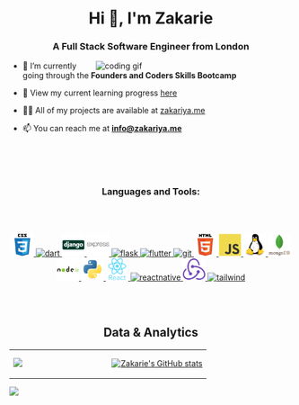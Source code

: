 <h1 align="center">Hi 👋, I'm Zakarie</h1>
<h3 align="center">A Full Stack Software Engineer from London</h3>
<img align="right" alt="coding gif" width="350" src="https://camo.githubusercontent.com/727b46e1d3fa1dc9460d1f7a8c4f4fb8a5523029a3389abf818bc1f95430b4ac/68747470733a2f2f726561646d652d6a6f6b65732e76657263656c2e6170702f617069">


<!-- <p align="left"> <a href="https://twitter.com/zakaariyee" target="blank"><img src="https://img.shields.io/twitter/follow/zakaariyee?logo=twitter&style=for-the-badge" alt="zakaariyee" /></a> </p> -->

- 🔭 I’m currently going through the **Founders and Coders Skills Bootcamp**

- 🌱 View my current learning progress [here](https://github.com/fac27/zakarie-template#learnings)

- 👨‍💻 All of my projects are available at [zakariya.me](https://zakariya.me/)

<!-- - 💬 Ask me about **react, express and python**
 -->
- 📫 You can reach me at **info@zakariya.me**

<!-- - ⚡ Fun fact **s** -->

<br />

<br />
<br />
<h3 align="center">Languages and Tools:</h3>
<br />
<br />
<p align="center"> <a href="https://www.w3schools.com/css/" target="_blank" rel="noreferrer"> <img src="https://raw.githubusercontent.com/devicons/devicon/master/icons/css3/css3-original-wordmark.svg" alt="css3" width="40" height="40"/> </a> <a href="https://dart.dev" target="_blank" rel="noreferrer"> <img src="https://www.vectorlogo.zone/logos/dartlang/dartlang-icon.svg" alt="dart" width="40" height="40"/> </a> <a href="https://www.djangoproject.com/" target="_blank" rel="noreferrer"> <img src="https://raw.githubusercontent.com/devicons/devicon/master/icons/django/django-original.svg" alt="django" width="40" height="40"/> </a> <a href="https://expressjs.com" target="_blank" rel="noreferrer"> <img src="https://raw.githubusercontent.com/devicons/devicon/master/icons/express/express-original-wordmark.svg" alt="express" width="40" height="40"/> </a> <a href="https://flask.palletsprojects.com/" target="_blank" rel="noreferrer"> <img src="https://www.vectorlogo.zone/logos/pocoo_flask/pocoo_flask-icon.svg" alt="flask" width="40" height="40"/> </a> <a href="https://flutter.dev" target="_blank" rel="noreferrer"> <img src="https://www.vectorlogo.zone/logos/flutterio/flutterio-icon.svg" alt="flutter" width="40" height="40"/> </a> <a href="https://git-scm.com/" target="_blank" rel="noreferrer"> <img src="https://www.vectorlogo.zone/logos/git-scm/git-scm-icon.svg" alt="git" width="40" height="40"/> </a> <a href="https://www.w3.org/html/" target="_blank" rel="noreferrer"> <img src="https://raw.githubusercontent.com/devicons/devicon/master/icons/html5/html5-original-wordmark.svg" alt="html5" width="40" height="40"/> </a> <a href="https://developer.mozilla.org/en-US/docs/Web/JavaScript" target="_blank" rel="noreferrer"> <img src="https://raw.githubusercontent.com/devicons/devicon/master/icons/javascript/javascript-original.svg" alt="javascript" width="40" height="40"/> </a> <a href="https://www.linux.org/" target="_blank" rel="noreferrer"> <img src="https://raw.githubusercontent.com/devicons/devicon/master/icons/linux/linux-original.svg" alt="linux" width="40" height="40"/> </a> <a href="https://www.mongodb.com/" target="_blank" rel="noreferrer"> <img src="https://raw.githubusercontent.com/devicons/devicon/master/icons/mongodb/mongodb-original-wordmark.svg" alt="mongodb" width="40" height="40"/> </a> <a href="https://nodejs.org" target="_blank" rel="noreferrer"> <img src="https://raw.githubusercontent.com/devicons/devicon/master/icons/nodejs/nodejs-original-wordmark.svg" alt="nodejs" width="40" height="40"/> </a> <a href="https://www.python.org" target="_blank" rel="noreferrer"> <img src="https://raw.githubusercontent.com/devicons/devicon/master/icons/python/python-original.svg" alt="python" width="40" height="40"/> </a> <a href="https://reactjs.org/" target="_blank" rel="noreferrer"> <img src="https://raw.githubusercontent.com/devicons/devicon/master/icons/react/react-original-wordmark.svg" alt="react" width="40" height="40"/> </a> <a href="https://reactnative.dev/" target="_blank" rel="noreferrer"> <img src="https://reactnative.dev/img/header_logo.svg" alt="reactnative" width="40" height="40"/> </a> <a href="https://redux.js.org" target="_blank" rel="noreferrer"> <img src="https://raw.githubusercontent.com/devicons/devicon/master/icons/redux/redux-original.svg" alt="redux" width="40" height="40"/> </a> <a href="https://tailwindcss.com/" target="_blank" rel="noreferrer"> <img src="https://www.vectorlogo.zone/logos/tailwindcss/tailwindcss-icon.svg" alt="tailwind" width="40" height="40"/> </a> </p>
<br />
<br />


<h2 align="center">Data & Analytics</h2>
<div align="center">
<table>
<tr>
<td width="50%">
<img src="http://github-readme-streak-stats.herokuapp.com?user=zakkariyaa&hide_border=true&date_format=M%20j%5B%2C%20Y%5D&ring=457b9d&sideNums=457b9d&sideLabels=2b2d42&background=FFFFFF00">
</td>
<td width="50%">
 
[![Zakarie's GitHub stats](https://github-readme-stats.vercel.app/api?username=zakkariyaa)](https://github.com/zakkariyaa/github-readme-stats)
 
<!-- <img width="100%" src="https://github-readme-stats.vercel.app/api?username=zakkariyaa&bg_color=edf2f4&hide_border=true&text_color=457b9d&title_color=2b2d42&include_all_commits=true&count_private=true"> -->

</table>
</div>
<img src="https://github-readme-activity-graph.cyclic.app/graph?username=zakkariyaa&bg_color=FFFFFF00&color=2b2d42&line=457b9d&point=2b2d42&hide_border=true&title_color=fa8b00">
